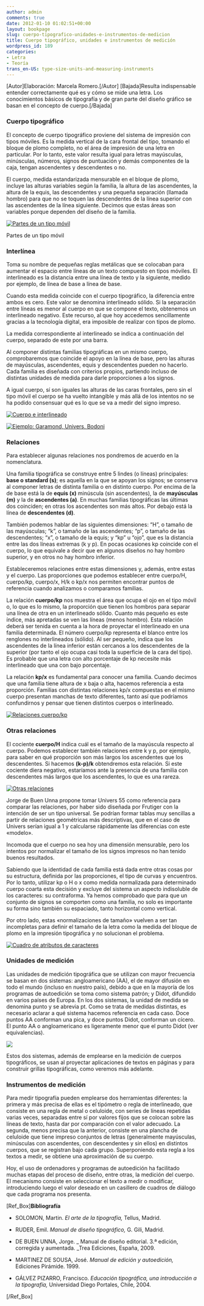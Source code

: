```yaml
---
author: admin
comments: true
date: 2012-01-10 01:02:51+00:00
layout: bookpage
slug: cuerpo-tipografico-unidades-e-instrumentos-de-medicion
title: Cuerpo tipográfico, unidades e instrumentos de medición
wordpress_id: 189
categories:
- Letra
- Teoría
trans_en-US: type-size-units-and-measuring-instruments
---
```


[Autor]Elaboración: Marcela Romero.[/Autor]
[Bajada]Resulta indispensable entender correctamente qué es y cómo se mide una letra. Los conocimientos básicos de tipografía y de gran parte del diseño gráfico se basan en el concepto de cuerpo.[/Bajada]


### Cuerpo tipográfico


El concepto de cuerpo tipográfico proviene del sistema de impresión con tipos móviles. Es la medida vertical de la cara frontal del tipo, tomando el bloque de plomo completo, no el área de impresión de una letra en particular. Por lo tanto, este valor resulta igual para letras mayúsculas, minúsculas, números, signos de puntuación y demás componentes de la caja, tengan ascendentes y descendentes o no.

El cuerpo, medida estandarizada mensurable en el bloque de plomo, incluye las alturas variables según la familia, la altura de las ascendentes, la altura de la equis, las descendentes y una pequeña separación (llamada hombro) para que no se toquen las descendentes de la línea superior con las ascendentes de la línea siguiente. Decimos que estas áreas son variables porque dependen del diseño de la familia.

[![Partes de un tipo móvil](http://www.oert.org/wp-content/uploads/2012/08/T02C_01-tipo_movil_detallado.jpg)](http://www.oert.org/wp-content/uploads/2012/08/T02C_01-tipo_movil_detallado.jpg)

<p class="caption">Partes de un tipo móvil</p>


### Interlínea


Toma su nombre de pequeñas reglas metálicas que se colocaban para aumentar el espacio entre líneas de un texto compuesto en tipos móviles. El interlineado es la distancia entre una línea de texto y la siguiente, medido por ejemplo, de línea de base a línea de base.

Cuando esta medida coincide con el cuerpo tipográfico, la diferencia entre ambos es cero. Este valor se denomina interlineado sólido. Si la separación entre líneas es menor al cuerpo en que se compone el texto, obtenemos un interlineado negativo. Este recurso, al que hoy accedemos sencillamente gracias a la tecnología digital, era imposible de realizar con tipos de plomo.

La medida correspondiente al interlineado se indica a continuación del cuerpo, separado de este por una barra.

Al componer distintas familias tipográficas en un mismo cuerpo, comprobaremos que coincide el apoyo en la línea de base, pero las alturas de mayúsculas, ascendentes, equis y descendentes pueden no hacerlo. Cada familia es diseñada con criterios propios, partiendo incluso de distintas unidades de medida para darle proporciones a los signos.

A igual cuerpo, sí son iguales las alturas de las caras frontales, pero sin el tipo móvil el cuerpo se ha vuelto intangible y más allá de los intentos no se ha podido consensuar qué es lo que se va a medir del signo impreso.

[![Cuerpo e interlineado](http://www.oert.org/wp-content/uploads/2012/07/T02C_02-interlinea_solido_negativo.jpg)](http://www.oert.org/wp-content/uploads/2012/07/T02C_02-interlinea_solido_negativo.jpg)

[![Ejemplo: Garamond, Univers, Bodoni](http://www.oert.org/wp-content/uploads/2012/07/T02C_05-ejemp_garamond_univers_bodoni02.jpg)](http://www.oert.org/wp-content/uploads/2012/07/T02C_05-ejemp_garamond_univers_bodoni02.jpg)


### Relaciones


Para establecer algunas relaciones nos pondremos de acuerdo en la nomenclatura.

Una familia tipográfica se construye entre 5 lindes (o líneas) principales: **base o standard (s)**; es aquella en la que se apoyan los signos; se conserva al componer letras de distinta familia o en distinto cuerpo. Por encima de la de base está la de **equis (x)** minúscula (sin ascendentes), la de **mayúsculas (m)** y la de **ascendentes (a)**. En muchas familias tipográficas las últimas dos coinciden; en otras los ascendentes son más altos. Por debajo está la línea de **descendentes (d)**.

También podemos hablar de las siguientes dimensiones: “H”, o tamaño de las mayúsculas; “k”, o tamaño de las ascendentes; “p”, o tamaño de las descendentes; “x”, o tamaño de la equis; y “kp” u “ojo”, que es la distancia entre las dos líneas extremas (k y p). En pocas ocasiones kp coincide con el cuerpo, lo que equivale a decir que en algunos diseños no hay hombro superior, y en otros no hay hombro inferior.

Estableceremos relaciones entre estas dimensiones y, además, entre estas y el cuerpo. Las proporciones que podemos establecer entre cuerpo/H, cuerpo/kp, cuerpo/x, H/k o kp/x nos permiten encontrar puntos de referencia cuando analizamos o comparamos familias.

La relación **cuerpo/kp** nos muestra el área que ocupa el ojo en el tipo móvil o, lo que es lo mismo, la proporción que tienen los hombros para separar una línea de otra en un interlineado sólido. Cuanto más pequeño es este índice, más apretadas se ven las líneas (menos hombro). Esta relación deberá ser tenida en cuenta a la hora de proyectar el interlineado en una familia determinada.
El número cuerpo/kp representa el blanco entre los renglones no interlineados (sólido). Al ser pequeño, indica que los ascendentes de la línea inferior están cercanos a los descendentes de la superior (por tanto el ojo ocupa casi toda la superficie de la cara del tipo). Es probable que una letra con alto porcentaje de kp necesite más interlineado que una con bajo porcentaje.

La relación **kp/x** es fundamental para conocer una familia. Cuando decimos que una familia tiene altura de x baja o alta, hacemos referencia a esta proporción. Familias con distintas relaciones kp/x compuestas en el mismo cuerpo presentan manchas de texto diferentes, tanto así que podríamos confundirnos y pensar que tienen distintos cuerpos o interlineado.

[![Relaciones cuerpo/kp](http://www.oert.org/wp-content/uploads/2012/07/T02C_03-relaciones_kp.jpg)](http://www.oert.org/wp-content/uploads/2012/07/T02C_03-relaciones_kp.jpg)


### Otras relaciones


El cociente **cuerpo/H** indica cuál es el tamaño de la mayúscula respecto al cuerpo. Podemos establecer también relaciones entre k y p, por ejemplo, para saber en qué proporción son más largos los ascendentes que los descendentes. Si hacemos **(k-p)/k** obtendremos esta relación. Si este cociente diera negativo, estaríamos ante la presencia de una familia con descendentes más largos que los ascendentes, lo que es una rareza.

[![Otras relaciones](http://www.oert.org/wp-content/uploads/2012/07/T02C_04-relaciones_jorgedebuenunna.jpg)](http://www.oert.org/wp-content/uploads/2012/07/T02C_04-relaciones_jorgedebuenunna.jpg)

<p class="caption">Jorge de Buen Unna propone tomar Univers 55 como referencia para comparar las relaciones, por haber sido diseñada por Frutiger con la intención de ser un tipo universal. Se podrían formar tablas muy sencillas a partir de relaciones geométricas más descriptivas, que en el caso de Univers serían igual a 1 y calcularse rápidamente las diferencias con este «modelo».</p>

Incomoda que el cuerpo no sea hoy una dimensión mensurable, pero los intentos por normalizar el tamaño de los signos impresos no han tenido buenos resultados.

Sabiendo que la identidad de cada familia está dada entre otras cosas por su estructura, definida por las proporciones, el tipo de curvas y encuentros. Por lo tanto, utilizar kp o H o x como medida normalizada para determinado cuerpo coarta esta decisión y excluye del sistema un aspecto indisoluble de los caracteres: su contraforma. Ya hemos comprobado que para que un conjunto de signos se comporten como una familia, no solo es importante su forma sino también su espaciado, tanto horizontal como vertical.

Por otro lado, estas «normalizaciones de tamaño» vuelven a ser tan incompletas para definir el tamaño de la letra como la medida del bloque de plomo en la impresión tipográfica y no solucionan el problema.

[![Cuadro de atributos de caracteres](http://www.oert.org/wp-content/uploads/2012/07/T02C_06-cuadro_atributostipograficos.jpg)](http://www.oert.org/wp-content/uploads/2012/07/T02C_06-cuadro_atributostipograficos.jpg)


### Unidades de medición


Las unidades de medición tipográfica que se utilizan con mayor frecuencia se basan en dos sistemas: angloamericano (AA), el de mayor difusión en todo el mundo (incluso en nuestro país), debido a que en la mayoría de los programas de autoedición se toma como sistema patrón; y Didot, difundido en varios países de Europa. En los dos sistemas, la unidad de medida se denomina punto y se abrevia pt. Como se trata de medidas distintas, es necesario aclarar a qué sistema hacemos referencia en cada caso. Doce puntos AA conforman una pica, y doce puntos Didot, conforman un cícero. El punto AA o angloamericano es ligeramente menor que el punto Didot (ver equivalencias).

[![](http://www.oert.org/wp-content/uploads/2012/01/T01A_10-pica-ciciero.jpg)](http://www.oert.org/wp-content/uploads/2012/01/T01A_10-pica-ciciero.jpg)

Estos dos sistemas, además de emplearse en la medición de cuerpos tipográficos, se usan al proyectar aplicaciones de textos en páginas y para construir grillas tipográficas, como veremos más adelante.


### Instrumentos de medición


Para medir tipografía pueden emplearse dos herramientas diferentes: la primera y más precisa de ellas es el tipómetro o regla de interlineado, que consiste en una regla de metal o celuloide, con series de líneas repetidas varias veces, separadas entre sí por valores fijos que se colocan sobre las líneas de texto, hasta dar por comparación con el valor adecuado. La segunda, menos precisa que la anterior, consiste en una plancha de celuloide que tiene impreso conjuntos de letras (generalmente mayúsculas, minúsculas con ascendentes, con descendentes y sin ellos) en distintos cuerpos, que se registran bajo cada grupo. Superponiendo esta regla a los textos a medir, se obtiene una aproximación de su cuerpo.

Hoy, el uso de ordenadores y programas de autoedición ha facilitado muchas etapas del proceso de diseño, entre otras, la medición del cuerpo. El mecanismo consiste en seleccionar el texto a medir o modificar, introduciendo luego el valor deseado en un casillero de cuadros de diálogo que cada programa nos presenta.

[Ref_Box]**Bibliografía**



	
  * SOLOMON, Martin. _El arte de la tipografía,_ Tellus, Madrid.

	
  * RUDER, Emil. _Manual de diseño tipográfico,_ G. Gili, Madrid.

	
  * DE BUEN UNNA, Jorge. _ Manual de diseño editorial. 3.ª edición, corregida y aumentada. _Trea Ediciones, España, 2009.

	
  * MARTINEZ DE SOUSA, José. _Manual de edición y autoedición,_ Ediciones Pirámide. 1999.

	
  * GÁLVEZ PIZARRO, Francisco. _Educación tipográfica, una introducción a la tipografía,_ Universidad Diego Portales, Chile, 2004.


[/Ref_Box]
